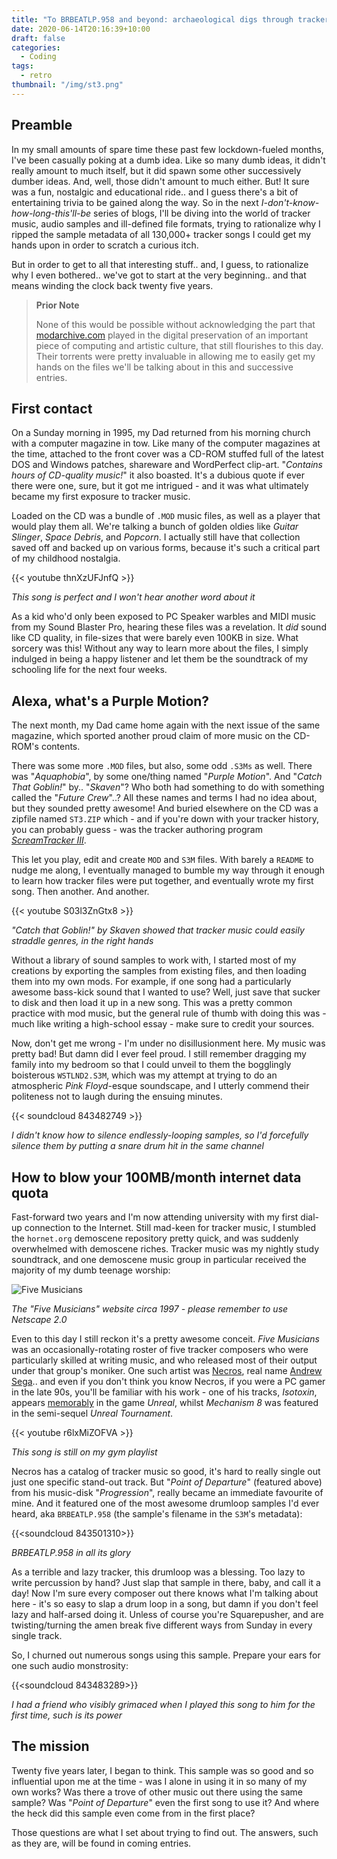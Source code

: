 ```yaml
---
title: "To BRBEATLP.958 and beyond: archaeological digs through tracker music (part 1)"
date: 2020-06-14T20:16:39+10:00
draft: false
categories:
  - Coding
tags:
  - retro
thumbnail: "/img/st3.png"
---
```

## Preamble
In my small amounts of spare time these past few lockdown-fueled months, I've been casually poking at a dumb idea. Like so many dumb ideas, it didn't really amount to much itself, but it did spawn some other successively dumber ideas. And, well, those didn't amount to much either. But! It sure was a fun, nostalgic and educational ride.. and I guess there's a bit of entertaining trivia to be gained along the way. So in the next _I-don't-know-how-long-this'll-be_ series of blogs, I'll be diving into the world of tracker music, audio samples and ill-defined file formats, trying to rationalize why I ripped the sample metadata of all 130,000+ tracker songs I could get my hands upon in order to scratch a curious itch.

But in order to get to all that interesting stuff.. and, I guess, to rationalize why I even bothered.. we've got to start at the very beginning.. and that means winding the clock back twenty five years.

>**Prior Note**
>
>None of this would be possible without acknowledging the part that [modarchive.com](modarchive.com) played in the digital preservation of an important piece of computing and artistic culture, that still flourishes to this day. Their torrents were pretty invaluable in allowing me to easily get my hands on the files we'll be talking about in this and successive entries.

## First contact
On a Sunday morning in 1995, my Dad returned from his morning church with a computer magazine in tow. Like many of the computer magazines at the time, attached to the front cover was a CD-ROM stuffed full of the latest DOS and Windows patches, shareware and WordPerfect clip-art. "_Contains hours of CD-quality music!_" it also boasted. It's a dubious quote if ever there were one, sure, but it got me intrigued - and it was what ultimately became my first exposure to tracker music.

Loaded on the CD was a bundle of `.MOD` music files, as well as a player that would play them all. We're talking a bunch of golden oldies like _Guitar Slinger_, _Space Debris_, and _Popcorn_. I actually still have that collection saved off and backed up on various forms, because it's such a critical part of my childhood nostalgia.

{{< youtube thnXzUFJnfQ >}}

_This song is perfect and I won't hear another word about it_

As a kid who'd only been exposed to PC Speaker warbles and MIDI music from my Sound Blaster Pro, hearing these files was a revelation. It *did* sound like CD quality, in file-sizes that were barely even 100KB in size. What sorcery was this! Without any way to learn more about the files, I simply indulged in being a happy listener and let them be the soundtrack of my schooling life for the next four weeks.

## Alexa, what's a Purple Motion?

The next month, my Dad came home again with the next issue of the same magazine, which sported another proud claim of more music on the CD-ROM's contents. 

There was some more `.MOD` files, but also, some odd `.S3Ms` as well. There was "_Aquaphobia_", by some one/thing named "_Purple Motion_". And "_Catch That Goblin!_" by.. "_Skaven_"? Who both had something to do with something called the "_Future Crew_"..? All these names and terms I had no idea about, but they sounded pretty awesome! And buried elsewhere on the CD was a zipfile named `ST3.ZIP` which - and if you're down with your tracker history, you can probably guess - was the tracker authoring program [*ScreamTracker III*](https://archive.org/details/msdos_scrmt321_shareware).

This let you play, edit and create `MOD` and `S3M` files. With barely a `README` to nudge me along, I eventually managed to bumble my way through it enough to learn how tracker files were put together, and eventually wrote my first song. Then another. And another. 

{{< youtube S03l3ZnGtx8 >}}

_"Catch that Goblin!" by Skaven showed that tracker music could easily straddle genres, in the right hands_

Without a library of sound samples to work with, I started most of my creations by exporting the samples from existing files, and then loading them into my own mods. For example, if one song had a particularly awesome bass-kick sound that I wanted to use? Well, just save that sucker to disk and then load it up in a new song. This was a pretty common practice with mod music, but the general rule of thumb with doing this was - much like writing a high-school essay - make sure to credit your sources. 

Now, don't get me wrong - I'm under no disillusionment here. My music was pretty bad! But damn did I ever feel proud. I still remember dragging my family into my bedroom so that I could unveil to them the bogglingly boisterous `WSTLND2.S3M`, which was my attempt at trying to do an atmospheric _Pink Floyd_-esque soundscape, and I utterly commend their politeness not to laugh during the ensuing minutes.

{{< soundcloud 843482749 >}}

_I didn't know how to silence endlessly-looping samples, so I'd forcefully silence them by putting a snare drum hit in the same channel_

## How to blow your 100MB/month internet data quota

Fast-forward two years and I'm now attending university with my first dial-up connection to the Internet. Still mad-keen for tracker music, I stumbled the `hornet.org` demoscene repository pretty quick, and was suddenly overwhelmed with demoscene riches. Tracker music was my nightly study soundtrack, and one demoscene music group in particular received the majority of my dumb teenage worship:

![Five Musicians](/img/fivemusicians.png)

_The "Five Musicians" website circa 1997 - please remember to use Netscape 2.0_

Even to this day I still reckon it's a pretty awesome conceit. _Five Musicians_ was an occasionally-rotating roster of five tracker composers who were particularly skilled at writing music, and who released most of their output under that group's moniker. One such artist was [Necros](https://modarchive.org/index.php?request=view_artist_modules&query=69271), real name [Andrew Sega](https://en.wikipedia.org/wiki/Andrew_Sega).. and even if you don't think you know Necros, if you were a PC gamer in the late 90s, you'll be familiar with his work - one of his tracks, _Isotoxin_, appears [memorably](https://www.youtube.com/watch?v=n7sh6jAOzFU) in the game _Unreal_, whilst _Mechanism 8_ was featured in the semi-sequel _Unreal Tournament_.

{{< youtube r6lxMiZOFVA >}}

_This song is still on my gym playlist_

Necros has a catalog of tracker music so good, it's hard to really single out just one specific stand-out track. But "_Point of Departure_" (featured above) from his music-disk "_Progression_", really became an immediate favourite of mine. And it featured one of the most awesome drumloop samples I'd ever heard, aka `BRBEATLP.958` (the sample's filename in the `S3M`'s metadata):

{{<soundcloud 843501310>}}

_BRBEATLP.958 in all its glory_

As a terrible and lazy tracker, this drumloop was a blessing. Too lazy to write percussion by hand? Just slap that sample in there, baby, and call it a day! Now I'm sure every composer out there knows what I'm talking about here - it's so easy to slap a drum loop in a song, but damn if you don't feel lazy and half-arsed doing it. Unless of course you're Squarepusher, and are twisting/turning the amen break five different ways from Sunday in every single track.

So, I churned out numerous songs using this sample. Prepare your ears for one such audio monstrosity:

{{<soundcloud 843483289>}}

_I had a friend who visibly grimaced when I played this song to him for the first time, such is its power_

## The mission

Twenty five years later, I began to think. This sample was so good and so influential upon me at the time - was I alone in using it in so many of my own works? Was there a trove of other music out there using the same sample? Was "_Point of Departure_" even the first song to use it? And where the heck did this sample even come from in the first place?

Those questions are what I set about trying to find out. The answers, such as they are, will be found in coming entries.